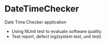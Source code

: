 # DateTimeChecker
Date Time Checker application 
+ Using NUnit test to evaluate software quality.
+ Test report, defect log(system test, unit test)
